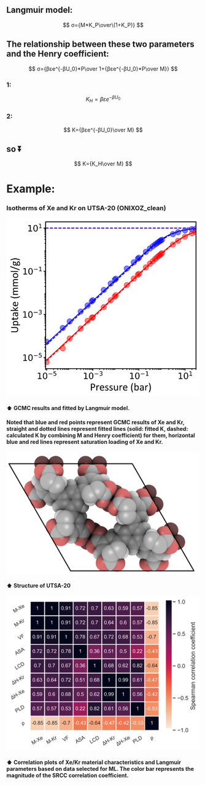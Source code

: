 ## Langmuir model: 
$$ σ={M*K_P\over\(1+K_P)} $$              

## The relationship between these two parameters and the Henry coefficient:
$$ σ={βεe^{-βU_0}*P\over 1+{βεe^{-βU_0}*P\over M}} $$ 
### 1:
$$ K_H=βεe^{-βU_0} $$
### 2:
$$ K={βεe^{-βU_0}\over M} $$  
## so :arrow_double_down:
$$ K={K_H\over M} $$                

# Example:
### Isotherms of Xe and Kr on UTSA-20 (ONIXOZ_clean)                                                                                                         
![UTSA-20](/Figures/UTSA-20_iso.png "UTSA-20")
#### :arrow_up: GCMC results and fitted by Langmuir model.
#### Noted that blue and red points represent GCMC results of Xe and Kr, straight and dotted lines represent fitted lines (solid: fitted K, dashed: calculated K by combining M and Henry coefficient) for them, horizontal blue and red lines represent saturation loading of Xe and Kr.
![UTSA-20](/Figures/UTSA-20_stru.png "UTSA-20")
#### :arrow_up: Structure of UTSA-20
 
![cor](/Figures/cor.png "cor")          
#### :arrow_up: Correlation plots of Xe/Kr material characteristics and Langmuir parameters based on data selected for ML. The color bar represents the magnitude of the SRCC correlation coefficient.
